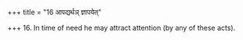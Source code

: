 +++
title = "16 आपद्यर्थञ् ज्ञापयेत्"

+++
16. In time of need he may attract attention (by any of these acts).
